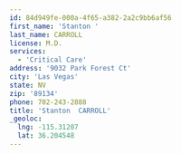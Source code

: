 ```yaml
---
id: 84d949fe-000a-4f65-a382-2a2c9bb6af56
first_name: 'Stanton '
last_name: CARROLL
license: M.D.
services:
  - 'Critical Care'
address: '9032 Park Forest Ct'
city: 'Las Vegas'
state: NV
zip: '89134'
phone: 702-243-2888
title: 'Stanton  CARROLL'
_geoloc:
  lng: -115.31207
  lat: 36.204548
---
```

